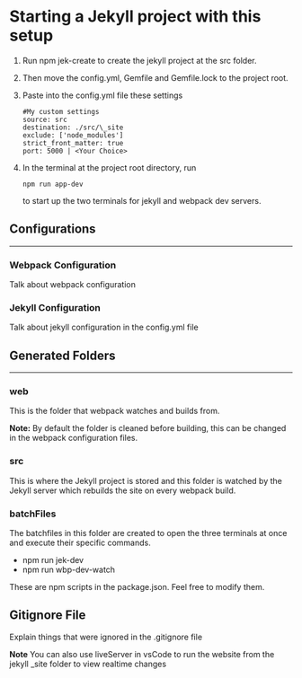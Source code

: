 # Starting a Jekyll project with this setup

1.  Run npm jek-create to create the jekyll project at the src folder.

2.  Then move the config.yml, Gemfile and Gemfile.lock to the project root.

3.  Paste into the config.yml file these settings

        #My custom settings
        source: src
        destination: ./src/\_site
        exclude: ['node_modules']
        strict_front_matter: true
        port: 5000 | <Your Choice>


4.  In the terminal at the project root directory, run

        npm run app-dev

    to start up the two terminals for jekyll and webpack dev servers.

## Configurations

---

### Webpack Configuration

Talk about webpack configuration

### Jekyll Configuration

Talk about jekyll configuration in the config.yml file

## Generated Folders

---

### web

This is the folder that webpack watches and builds from.

**Note:** By default the folder is cleaned before building, this can be changed in the webpack configuration files.

### src

This is where the Jekyll project is stored and this folder is watched by the Jekyll server which rebuilds the site on every webpack build.

### batchFiles

The batchfiles in this folder are created to open the three terminals at once and execute their specific commands.

- npm run jek-dev
- npm run wbp-dev-watch

These are npm scripts in the package.json. Feel free to modify them.

## Gitignore File

Explain things that were ignored in the .gitignore file

**Note** You can also use liveServer in vsCode to run the website from the jekyll \_site folder to view realtime changes
